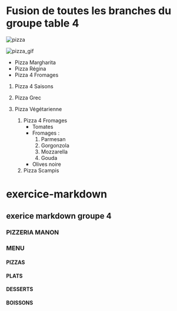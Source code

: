 
# Fusion de toutes les branches du groupe table 4 


 ![pizza](https://www.delonghi.com/Global/recipes/multifry/3.jpg)


 ![pizza_gif](https://acegif.com/wp-content/uploads/pizza.gif)


* Pizza Margharita
* Pizza Régina
* Pizza 4 Fromages

1. Pizza 4 Saisons
2. Pizza Grec
3. Pizza Végétarienne

    1. Pizza 4 Fromages
        * Tomates
        * Fromages :
            1. Parmesan
            2. Gorgonzola
            3. Mozzarella
            3. Gouda
        * Olives noire
    2. Pizza Scampis
# exercice-markdown
## exerice markdown groupe 4

### PIZZERIA MANON

### MENU
#### PIZZAS
#### PLATS 
#### DESSERTS
#### BOISSONS

